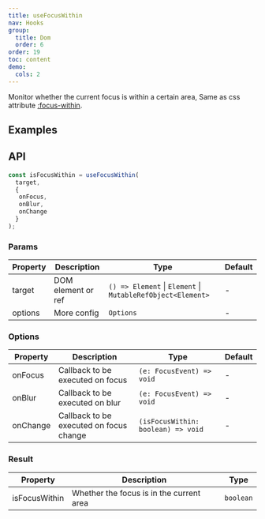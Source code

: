 ```yaml
---
title: useFocusWithin
nav: Hooks
group:
  title: Dom
  order: 6
order: 19
toc: content
demo:
  cols: 2
---
```


Monitor whether the current focus is within a certain area, Same as css attribute [:focus-within](https://developer.mozilla.org/en-US/docs/Web/CSS/:focus-within).

## Examples

<code src="./demo/demo1.tsx"></code>
<code src="./demo/demo2.tsx"></code>

## API

```typescript
const isFocusWithin = useFocusWithin(
  target,
  {
   onFocus,
   onBlur,
   onChange
  }
);
```

### Params

| Property | Description        | Type                                                        | Default |
| -------- | ------------------ | ----------------------------------------------------------- | ------- |
| target   | DOM element or ref | `() => Element` \| `Element` \| `MutableRefObject<Element>` | -       |
| options  | More config        | `Options`                                                   | -       |

### Options

| Property | Description                             | Type                               | Default |
| -------- | --------------------------------------- | ---------------------------------- | ------- |
| onFocus  | Callback to be executed on focus        | `(e: FocusEvent) => void`          | -       |
| onBlur   | Callback to be executed on blur         | `(e: FocusEvent) => void`          | -       |
| onChange | Callback to be executed on focus change | `(isFocusWithin: boolean) => void` | -       |

### Result

| Property      | Description                              | Type      |
| ------------- | ---------------------------------------- | --------- |
| isFocusWithin | Whether the focus is in the current area | `boolean` |
